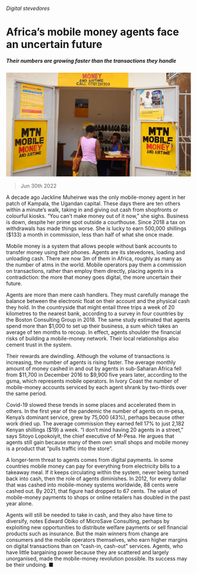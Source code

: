 ###### Digital stevedores

# Africa’s mobile money agents face an uncertain future 

##### Their numbers are growing faster than the transactions they handle 

![image](images/20220702_MAP501.jpg) 

> Jun 30th 2022 

A decade ago Jackline Muheirwe was the only mobile-money agent in her patch of Kampala, the Ugandan capital. These days there are ten others within a minute’s walk, taking in and giving out cash from shopfronts or colourful kiosks. “You can’t make money out of it now,” she sighs. Business is down, despite her prime spot outside a courthouse. Since 2018 a tax on withdrawals has made things worse. She is lucky to earn 500,000 shillings ($133) a month in commission, less than half of what she once made.

Mobile money is a system that allows people without bank accounts to transfer money using their phones. Agents are its stevedores, loading and unloading cash. There are now 3m of them in Africa, roughly as many as the number of atms in the world. Mobile operators pay them a commission on transactions, rather than employ them directly, placing agents in a contradiction: the more that money goes digital, the more uncertain their future.

Agents are more than mere cash handlers. They must carefully manage the balance between the electronic float on their account and the physical cash they hold. In the countryside that might entail three trips a week of 20 kilometres to the nearest bank, according to a survey in four countries by the Boston Consulting Group in 2018. The same study estimated that agents spend more than $1,000 to set up their business, a sum which takes an average of ten months to recoup. In effect, agents shoulder the financial risks of building a mobile-money network. Their local relationships also cement trust in the system.

Their rewards are dwindling. Although the volume of transactions is increasing, the number of agents is rising faster. The average monthly amount of money cashed in and out by agents in sub-Saharan Africa fell from $11,700 in December 2016 to $9,900 five years later, according to the gsma, which represents mobile operators. In Ivory Coast the number of mobile-money accounts serviced by each agent shrank by two-thirds over the same period.

Covid-19 slowed these trends in some places and accelerated them in others. In the first year of the pandemic the number of agents on m-pesa, Kenya’s dominant service, grew by 75,000 (43%), perhaps because other work dried up. The average commission they earned fell 17% to just 2,182 Kenyan shillings ($19) a week. “I don’t mind having 20 agents in a street,” says Sitoyo Lopokoiyit, the chief executive of M-Pesa. He argues that agents still gain because many of them own small shops and mobile money is a product that “pulls traffic into the store”.

A longer-term threat to agents comes from digital payments. In some countries mobile money can pay for everything from electricity bills to a takeaway meal. If it keeps circulating within the system, never being turned back into cash, then the role of agents diminishes. In 2012, for every dollar that was cashed into mobile-money systems worldwide, 88 cents were cashed out. By 2021, that figure had dropped to 67 cents. The value of mobile-money payments to shops or online retailers has doubled in the past year alone.

 Agents will still be needed to take in cash, and they also have time to diversify, notes Edward Obiko of MicroSave Consulting, perhaps by exploiting new opportunities to distribute welfare payments or sell financial products such as insurance. But the main winners from change are consumers and the mobile operators themselves, who earn higher margins on digital transactions than on “cash-in, cash-out” services. Agents, who have little bargaining power because they are scattered and largely unorganised, made the mobile-money revolution possible. Its success may be their undoing. ■

